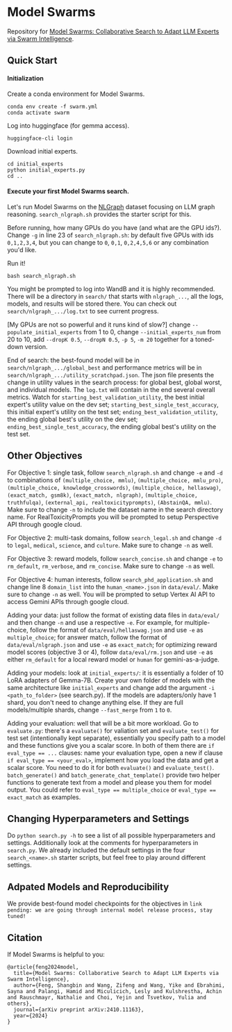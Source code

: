 # Model Swarms

Repository for [Model Swarms: Collaborative Search to Adapt LLM Experts via Swarm Intelligence](https://arxiv.org/abs/2410.11163).

## Quick Start

#### Initialization

Create a conda environment for Model Swarms.
```
conda env create -f swarm.yml
conda activate swarm
```

Log into huggingface (for gemma access).
```
huggingface-cli login
```

Download initial experts.
```
cd initial_experts
python initial_experts.py
cd ..
```

#### Execute your first Model Swarms search.

Let's run Model Swarms on the [NLGraph](https://arxiv.org/abs/2305.10037) dataset focusing on LLM graph reasoning. `search_nlgraph.sh` provides the starter script for this.

Before running, how many GPUs do you have (and what are the GPU ids?). Change `-g` in line 23 of `search_nlgraph.sh`: by default five GPUs with ids `0,1,2,3,4`, but you can change to `0`, `0,1`, `0,2,4,5,6` or any combination you'd like.

Run it!
```
bash search_nlgraph.sh
```

You might be prompted to log into WandB and it is highly recommended. There will be a directory in `search/` that starts with `nlgraph_...`, all the logs, models, and results will be stored there. You can check out `search/nlgraph_.../log.txt` to see current progress.

[My GPUs are not so powerful and it runs kind of slow?] change `--populate_initial_experts` from 1 to 0, change `--initial_experts_num` from 20 to 10, add `--dropK 0.5`, `--dropN 0.5`, `-p 5`, `-m 20` together for a toned-down version.

End of search: the best-found model will be in `search/nlgraph_.../global_best` and performance metrics will be in `search/nlgraph_.../utility_scratchpad.json`. The json file presents the change in utility values in the search process: for global best, global worst, and individual models. The `log.txt` will contain in the end several overall metrics. Watch for `starting_best_validation_utility`, the best initial expert's utility value on the dev set; `starting_best_single_test_accuracy`, this initial expert's utility on the test set; `ending_best_validation_utility`, the ending global best's utility on the dev set; `ending_best_single_test_accuracy`, the ending global best's utility on the test set.

## Other Objectives

For Objective 1: single task, follow `search_nlgraph.sh` and change `-e` and `-d` to combinations of `(multiple_choice, mmlu)`, `(multiple_choice, mmlu_pro)`, `(multiple_choice, knowledge_crosswords)`, `(multiple_choice, hellaswag)`, `(exact_match, gsm8k)`, `(exact_match, nlgraph)`, `(multiple_choice, truthfulqa)`, `(external_api, realtoxicityprompts)`, `(AbstainQA, mmlu)`. Make sure to change `-n` to include the dataset name in the search directory name. For RealToxicityPrompts you will be prompted to setup Perspective API through google cloud.

For Objective 2: multi-task domains, follow `search_legal.sh` and change `-d` to `legal`, `medical`, `science`, and `culture`. Make sure to change `-n` as well.

For Objective 3: reward models, follow `search_concise.sh` and change `-e` to `rm_default`, `rm_verbose`, and `rm_concise`. Make sure to change `-n` as well.

For Objective 4: human interests, follow `search_phd_application.sh` and change line 8 `domain_list` into the `human_<name>.json` in `data/eval/`. Make sure to change `-n` as well. You will be prompted to setup Vertex AI API to access Gemini APIs through google cloud.

Adding your data: just follow the format of existing data files in `data/eval/` and then change `-n` and use a respective `-e`. For example, for multiple-choice, follow the format of `data/eval/hellaswag.json` and use `-e` as `multiple_choice`; for answer match, follow the format of `data/eval/nlgraph.json` and use `-e` as `exact_match`; for optimizing reward model scores (objective 3 or 4), follow `data/eval/rm.json` and use `-e` as either `rm_default` for a local reward model or `human` for gemini-as-a-judge.

Adding your models: look at `initial_experts/`: it is essentially a folder of 10 LoRA adapters of Gemma-7B. Create your own folder of models with the same architecture like `initial_experts` and change add the argument `-i <path_to_folder>` (see search.py). If the models are adapters/only have 1 shard, you don't need to change anything else. If they are full models/multiple shards, change `--fast_merge` from `1` to `0`.

Adding your evaluation: well that will be a bit more workload. Go to `evaluate.py`: there's a `evaluate()` for valiation set and `evaluate_test()` for test set (intentionally kept separate), essentially you specify path to a model and these functions give you a scalar score. In both of them there are `if eval_type == ...` clauses: name your evaluation type, open a new if clause `if eval_type == <your_eval>`, implement how you load the data and get a scalar score. You need to do it for both `evaluate()` and `evaluate_test()`. `batch_generate()` and `batch_generate_chat_template()` provide two helper functions to generate text from a model and please you them for model output. You could refer to `eval_type == multiple_choice` or `eval_type == exact_match` as examples.

## Changing Hyperparameters and Settings

Do `python search.py -h` to see a list of all possible hyperparameters and settings. Additionally look at the comments for hyperparameters in `search.py`. We already included the default settings in the four `search_<name>.sh` starter scripts, but feel free to play around different settings.

## Adpated Models and Reproducibility

We provide best-found model checkpoints for the objectives in `link pending: we are going through internal model release process, stay tuned!`

## Citation

If Model Swarms is helpful to you:

```
@article{feng2024model,
  title={Model Swarms: Collaborative Search to Adapt LLM Experts via Swarm Intelligence},
  author={Feng, Shangbin and Wang, Zifeng and Wang, Yike and Ebrahimi, Sayna and Palangi, Hamid and Miculicich, Lesly and Kulshrestha, Achin and Rauschmayr, Nathalie and Choi, Yejin and Tsvetkov, Yulia and others},
  journal={arXiv preprint arXiv:2410.11163},
  year={2024}
}
```